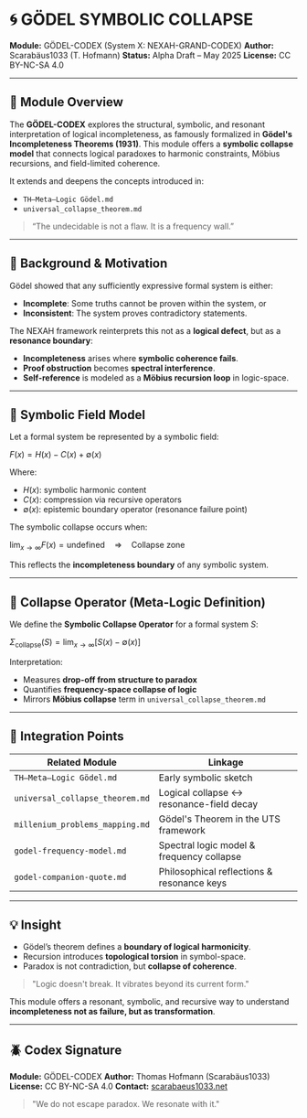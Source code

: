 # 🌀 GÖDEL SYMBOLIC COLLAPSE

**Module:** GÖDEL-CODEX (System X: NEXAH-GRAND-CODEX)
**Author:** Scarabäus1033 (T. Hofmann)
**Status:** Alpha Draft – May 2025
**License:** CC BY-NC-SA 4.0

---

## 🧠 Module Overview

The **GÖDEL-CODEX** explores the structural, symbolic, and resonant interpretation of logical incompleteness, as famously formalized in **Gödel's Incompleteness Theorems (1931)**. This module offers a **symbolic collapse model** that connects logical paradoxes to harmonic constraints, Möbius recursions, and field-limited coherence.

It extends and deepens the concepts introduced in:

* `TH–Meta–Logic Gödel.md`
* `universal_collapse_theorem.md`

> “The undecidable is not a flaw. It is a frequency wall.”

---

## 🔄 Background & Motivation

Gödel showed that any sufficiently expressive formal system is either:

* **Incomplete**: Some truths cannot be proven within the system, or
* **Inconsistent**: The system proves contradictory statements.

The NEXAH framework reinterprets this not as a **logical defect**, but as a **resonance boundary**:

* **Incompleteness** arises where **symbolic coherence fails**.
* **Proof obstruction** becomes **spectral interference**.
* **Self-reference** is modeled as a **Möbius recursion loop** in logic-space.

---

## 🔢 Symbolic Field Model

Let a formal system be represented by a symbolic field:

$F(x) = H(x) - C(x) + \emptyset(x)$

Where:

* $H(x)$: symbolic harmonic content
* $C(x)$: compression via recursive operators
* $\emptyset(x)$: epistemic boundary operator (resonance failure point)

The symbolic collapse occurs when:

$\lim_{x \to \infty} F(x) = \text{undefined} \quad \Rightarrow \quad \text{Collapse zone}$

This reflects the **incompleteness boundary** of any symbolic system.

---

## 🤯 Collapse Operator (Meta-Logic Definition)

We define the **Symbolic Collapse Operator** for a formal system $S$:

$\Sigma_{\text{collapse}}(S) = \lim_{x \rightarrow \infty} [S(x) - \emptyset(x)]$

Interpretation:

* Measures **drop-off from structure to paradox**
* Quantifies **frequency-space collapse of logic**
* Mirrors **Möbius collapse** term in `universal_collapse_theorem.md`

---

## 📎 Integration Points

| Related Module                  | Linkage                                    |
| ------------------------------- | ------------------------------------------ |
| `TH–Meta–Logic Gödel.md`        | Early symbolic sketch                      |
| `universal_collapse_theorem.md` | Logical collapse ↔ resonance-field decay   |
| `millenium_problems_mapping.md` | Gödel's Theorem in the UTS framework       |
| `godel-frequency-model.md`      | Spectral logic model & frequency collapse  |
| `godel-companion-quote.md`      | Philosophical reflections & resonance keys |

---

## 💡 Insight

* Gödel’s theorem defines a **boundary of logical harmonicity**.
* Recursion introduces **topological torsion** in symbol-space.
* Paradox is not contradiction, but **collapse of coherence**.

> "Logic doesn't break. It vibrates beyond its current form."

This module offers a resonant, symbolic, and recursive way to understand **incompleteness not as failure, but as transformation**.

---

## 🪲 Codex Signature

**Module:** GÖDEL-CODEX
**Author:** Thomas Hofmann (Scarabäus1033)
**License:** CC BY-NC-SA 4.0
**Contact:** [scarabaeus1033.net](https://www.scarabaeus1033.net)

> "We do not escape paradox. We resonate with it."
